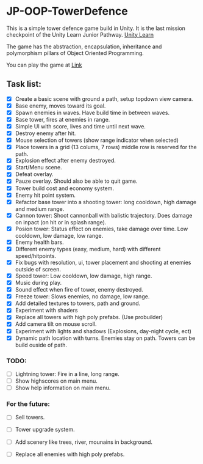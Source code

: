 # JP-OOP-TowerDefence

This is a simple tower defence game build in Unity. 
It is the last mission checkpoint of the Unity Learn Junior Pathway. [Unity Learn](https://learn.unity.com/tutorial/submission-programming-theory-in-action)

The game has the abstraction, encapsulation, inheritance and polymorphism pillars of Object Oriented Programming.

You can play the game at [Link](https://play.unity.com/mg/other/builds-5h-2)

## Task list: ##
- [x] Create a basic scene with ground a path, setup topdown view camera.
- [x] Base enemy, moves toward its goal.
- [x] Spawn enemies in waves. Have build time in between waves.
- [x] Base tower, fires at enemies in range.
- [x] Simple UI with score, lives and time until next wave.
- [x] Destroy enemy after hit. 
- [x] Mouse selection of towers (show range indicator when selected)
- [x] Place towers in a grid (13 colums, 7 rows) middle row is reserved for the path.
- [x] Explosion effect after enemy destroyed.
- [x] Start/Menu scene.
- [x] Defeat overlay.
- [x] Pauze overlay. Should also be able to quit game.
- [x] Tower build cost and economy system.
- [x] Enemy hit point system.
- [x] Refactor base tower into a shooting tower: long cooldown, high damage and medium range.
- [x] Cannon tower: Shoot cannonball with balistic trajectory. Does damage on inpact (on hit or in splash range).
- [x] Posion tower: Status effect on enemies, take damage over time. Low cooldown, low damage, low range.
- [x] Enemy health bars.
- [x] Different enemy types (easy, medium, hard) with different speed/hitpoints.
- [x] Fix bugs with resolution, ui, tower placement and shooting at enemies outside of screen.
- [x] Speed tower: Low cooldown, low damage, high range.
- [x] Music during play.
- [x] Sound effect when fire of tower, enemy destroyed.
- [x] Freeze tower: Slows enemies, no damage, low range.
- [x] Add detailed textures to towers, path and ground.
- [x] Experiment with shaders
- [x] Replace all towers with high poly prefabs. (Use probuilder)
- [x] Add camera tilt on mouse scroll.
- [x] Experiment with lights and shadows (Explosions, day-night cycle, ect)
- [x] Dynamic path location with turns. Enemies stay on path. Towers can be build ouside of path.

### TODO: ###
- [ ] Lightning tower: Fire in a line, long range.
- [ ] Show highscores on main menu.
- [ ] Show help information on main menu.

### For the future: ###
- [ ] Sell towers.
- [ ] Tower upgrade system.
- [ ] Add scenery like trees, river, mounains in background.
- [ ] Replace all enemies with high poly prefabs.




